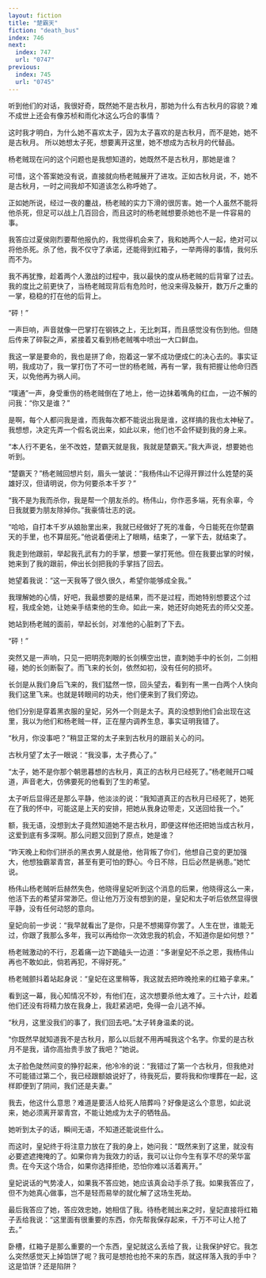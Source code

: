 ```yaml
---
layout: fiction
title: "楚霸天"
fiction: "death_bus"
index: 746
next:
  index: 747
  url: "0747"
previous:
  index: 745
  url: "0745"
---
```

听到他们的对话，我很好奇，既然她不是古秋月，那她为什么有古秋月的容貌？难不成世上还会有像苏桢和雨化冰这么巧合的事情？

这时我才明白，为什么她不喜欢太子，因为太子喜欢的是古秋月，而不是她，她不是古秋月。  所以她想太子死，想要离开这里，她不想成为古秋月的代替品。

杨老贼现在问的这个问题也是我想知道的，她既然不是古秋月，那她是谁？

可惜，这个答案她没有说，直接就向杨老贼展开了进攻。正如古秋月说，不，她不是古秋月，一时之间我却不知道该怎么称呼她了。

正如她所说，经过一夜的鏖战，杨老贼的实力下滑的很厉害。她一个人虽然不能将他杀死，但足可以战上几百回合，而且这时的杨老贼想要杀她也不是一件容易的事。

我答应过夏侯刚烈要帮他报仇的，我觉得机会来了，我和她两个人一起，绝对可以将他杀死。杀了他，我不仅守了承诺，还能得到红箱子，一举两得的事情，我何乐而不为。

我不再犹豫，趁着两个人激战的过程中，我以最快的度从杨老贼的后背窜了过去。我的度比之前更快了，当杨老贼现背后有危险时，他没来得及躲开，数万斤之重的一掌，稳稳的打在他的后背上。

“砰！”

一声巨响，声音就像一巴掌打在钢铁之上，无比刺耳，而且感觉没有伤到他。但随后传来了碎裂之声，紧接着又看到杨老贼嘴中喷出一大口鲜血。

我这一掌是要命的，我也是拼了命，抱着这一掌不成功便成仁的决心去的。事实证明，我成功了，我一掌打伤了不可一世的杨老贼，再有一掌，我有把握让他命归西天，以免他再为祸人间。

“噗通”一声，身受重伤的杨老贼倒在了地上，他一边抹着嘴角的红血，一边不解的问我：“你又是谁？”

是啊，每个人都问我是谁，而我每次都不能说出我是谁，这样搞的我也太神秘了。我想想，决定先弄一个假名说出来，如此以来，他们也不会怀疑到我的身上来。

“本人行不更名，坐不改姓，楚霸天就是我，我就是楚霸天。”我大声说，想要她也听到。

“楚霸天？”杨老贼回想片刻，眉头一皱说：“我杨伟山不记得开罪过什么姓楚的英雄好汉，但请明说，你为何要杀本千岁？”

“我不是为我而杀你，我是帮一个朋友杀的。杨伟山，你作恶多端，死有余辜，今日我就要为朋友除掉你。”我豪情壮志的说。

“哈哈，自打本千岁从娘胎里出来，我就已经做好了死的准备，今日能死在你楚霸天的手里，也不算屈死。”他说着便闭上了眼睛，结束了，一掌下去，就结束了。

我走到他跟前，举起我孔武有力的手掌，想要一掌打死他。但在我要出掌的时候，她来到了我的跟前，伸出长剑把我的手掌挡了回去。

她望着我说：“这一天我等了很久很久，希望你能够成全我。”

我理解她的心情，好吧，我最想要的是结果，而不是过程，而她特别想要这个过程，我成全她，让她亲手结束他的生命。如此一来，她还好向她死去的师父交差。

她站到杨老贼的面前，举起长剑，对准他的心脏刺了下去。

“砰！”

突然又是一声响，只见一把明亮刺眼的长剑横空出世，直刺她手中的长剑，二剑相碰，她的长剑断裂了。而飞来的长剑，依然如初，没有任何的损坏。

长剑是从我们身后飞来的，我们猛然一惊，回头望去，看到有一黑一白两个人快向我们这里飞来。也就是转眼间的功夫，他们便来到了我们旁边。

他们分别是穿着黑衣服的皇妃，另外一个则是太子。真的没想到他们会出现在这里，我以为他们和杨老贼一样，正在屋内调养生息，事实证明我错了。

“秋月，你没事吧？”稍显正常的太子来到古秋月的跟前关心的问。

古秋月望了太子一眼说：“我没事，太子费心了。”

“太子，她不是你那个朝思暮想的古秋月，真正的古秋月已经死了。”杨老贼开口喊道，声音老大，仿佛要死的他看到了生的希望。

太子听后显得还是那么平静，他淡淡的说：“我知道真正的古秋月已经死了，她死在了我的怀中，可能这是上天的安排，把她从我身边带走，又送回给我一个。”

额，我无语，没想到太子竟然知道她不是古秋月，即便这样他还把她当成古秋月，这爱到底有多深啊。那么问题又回到了原点，她是谁？

“昨天晚上和你们拼杀的黑衣男人就是他，他背叛了你们，他想自己变的更加强大，他想独霸翠青宫，甚至有更可怕的野心。今日不除，日后必然是祸患。”她忙说。

杨伟山杨老贼听后赫然失色，他晓得皇妃听到这个消息的后果，他晓得这么一来，他活下去的希望非常渺茫。但让他万万没有想到的是，皇妃和太子听后依然显得很平静，没有任何动怒的意向。

皇妃向前一步说：“我早就看出了是你，只是不想揭穿你罢了。人生在世，谁能无过，你跟了我那么多年，我可以再给你一次效忠我的机会，不知道你是如何想？”

杨老贼激动的不行，忍着痛一边下跪磕头一边道：“多谢皇妃不杀之恩，我杨伟山再也不敢如此，倘若再犯，不得好死。”

杨老贼颤抖着站起身说：“皇妃在这里稍等，我这就去把昨晚抢来的红箱子拿来。”

看到这一幕，我心知情况不妙，有他们在，这次想要杀他太难了。三十六计，趁着他们还没有将精力放在我身上，我赶紧逃吧，免得一会儿逃不掉。

“秋月，这里没我们的事了，我们回去吧。”太子转身温柔的说。

“你既然早就知道我不是古秋月，那么以后就不用再喊我这个名字。你爱的是古秋月不是我，请你高抬贵手放了我吧？”她说。

太子脸色陡然间变的狰狞起来，他冷冷的说：“我错过了第一个古秋月，但我绝对不可能错过第二个，我已经跟额娘说好了，待我死后，要将我和你埋葬在一起，这样即便到了阴间，我们还是夫妻。”

我去，他这什么意思？难道是要活人给死人陪葬吗？好像是这么个意思，如此说来，她必须离开翠青宫，不能让她成为太子的牺牲品。

她听到太子的话，瞬间无语，不知道还能说些什么。

而这时，皇妃终于将注意力放在了我的身上，她问我：“既然来到了这里，就没有必要遮遮掩掩的了。如果你肯为我效力的话，我可以让你今生有享不尽的荣华富贵。在今天这个场合，如果你选择拒绝，恐怕你难以活着离开。”

皇妃说话的气势凌人，如果我不答应她，她应该真会动手杀了我。如果我答应了，但不为她真心做事，岂不是轻而易举的就化解了这场生死劫。

最后我答应了她，答应效忠她，她相信了我。待杨老贼出来之时，皇妃直接将红箱子丢给我说：“这里面有很重要的东西，你先帮我保存起来，千万不可让人抢了去。”

卧槽，红箱子是那么重要的一个东西，皇妃就这么丢给了我，让我保护好它。我怎么突然感觉天上掉馅饼了呢？我可是想抢也抢不来的东西，就这样落入我的手中？这是馅饼？还是陷阱？
